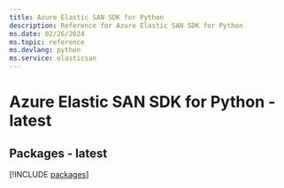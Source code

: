 ```yaml
---
title: Azure Elastic SAN SDK for Python
description: Reference for Azure Elastic SAN SDK for Python
ms.date: 02/26/2024
ms.topic: reference
ms.devlang: python
ms.service: elasticsan
---
```

# Azure Elastic SAN SDK for Python - latest
## Packages - latest
[!INCLUDE [packages](elastic-san-index.md)]